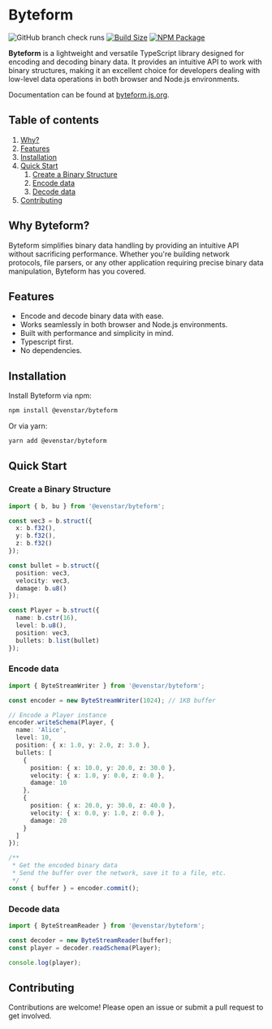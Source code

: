 # Byteform

![GitHub branch check runs][checks]
[![Build Size][build-size]][build-size-url]
[![NPM Package][npm]][npm-url]

**Byteform** is a lightweight and versatile TypeScript library designed for encoding and decoding binary data. It provides an intuitive API to work with binary structures, making it an excellent choice for developers dealing with low-level data operations in both browser and Node.js environments.

Documentation can be found at [byteform.js.org](https://byteform.js.org/).

## Table of contents
1. [Why?](#why-byteform)
2. [Features](#features)
3. [Installation](#installation)
4. [Quick Start](#quick-start)
    1. [Create a Binary Structure](#create-a-binary-structure)
    2. [Encode data](#encode-data)
    3. [Decode data](#decode-data)
5. [Contributing](#contributing)

## Why Byteform?

Byteform simplifies binary data handling by providing an intuitive API without sacrificing performance. Whether you're building network protocols, file parsers, or any other application requiring precise binary data manipulation, Byteform has you covered.

## Features

- Encode and decode binary data with ease.
- Works seamlessly in both browser and Node.js environments.
- Built with performance and simplicity in mind.
- Typescript first.
- No dependencies.

## Installation

Install Byteform via npm:
```bash
npm install @evenstar/byteform
```

Or via yarn:
```bash
yarn add @evenstar/byteform
```

## Quick Start

### Create a Binary Structure

```typescript
import { b, bu } from '@evenstar/byteform';

const vec3 = b.struct({
  x: b.f32(),
  y: b.f32(),
  z: b.f32()
});

const bullet = b.struct({
  position: vec3,
  velocity: vec3,
  damage: b.u8()
});

const Player = b.struct({
  name: b.cstr(16),
  level: b.u8(),
  position: vec3,
  bullets: b.list(bullet)
});
```

### Encode data

```typescript
import { ByteStreamWriter } from '@evenstar/byteform';

const encoder = new ByteStreamWriter(1024); // 1KB buffer

// Encode a Player instance
encoder.writeSchema(Player, {
  name: 'Alice',
  level: 10,
  position: { x: 1.0, y: 2.0, z: 3.0 },
  bullets: [
    { 
      position: { x: 10.0, y: 20.0, z: 30.0 },
      velocity: { x: 1.0, y: 0.0, z: 0.0 },
      damage: 10
    },
    { 
      position: { x: 20.0, y: 30.0, z: 40.0 },
      velocity: { x: 0.0, y: 1.0, z: 0.0 },
      damage: 20
    }
  ]
});

/** 
 * Get the encoded binary data
 * Send the buffer over the network, save it to a file, etc.
 */
const { buffer } = encoder.commit();
```

### Decode data

```typescript
import { ByteStreamReader } from '@evenstar/byteform';

const decoder = new ByteStreamReader(buffer);
const player = decoder.readSchema(Player);

console.log(player);
```

## Contributing
Contributions are welcome! Please open an issue or submit a pull request to get involved.

[npm]: https://img.shields.io/npm/v/@evenstar/byteform?style=flat-square
[npm-url]: https://www.npmjs.com/package/@evenstar/byteform
[build-size]: https://flat.badgen.net/bundlephobia/minzip/@evenstar/byteform
[build-size-url]: https://bundlephobia.com/result?p=@evenstar/byteform
[checks]: https://img.shields.io/github/check-runs/theevenstarspace/byteform/main?style=flat-square